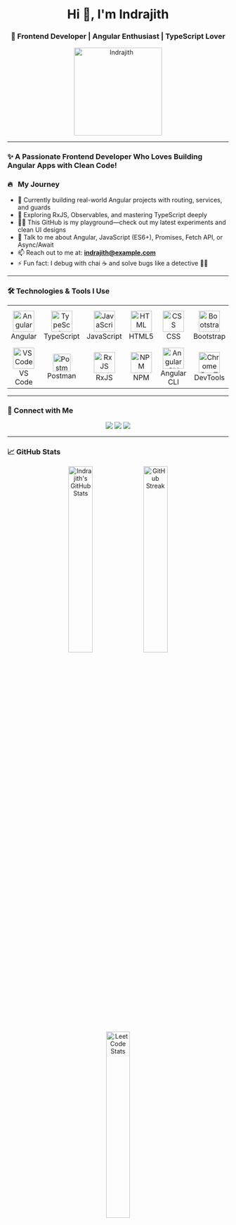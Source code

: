 <h1 align="center">Hi 👋, I'm Indrajith</h1>
<h3 align="center">🚀 Frontend Developer | Angular Enthusiast | TypeScript Lover</h3>

<p align="center">
  <img src="https://github.com/indrajithx/indrajithx/blob/main/img.webp" alt="Indrajith" width="200"/>
</p>

---

### ✨ A Passionate Frontend Developer Who Loves Building Angular Apps with Clean Code!

### 🔥 &nbsp; My Journey

- 🔭 Currently building real-world Angular projects with routing, services, and guards
- 🌱 Exploring RxJS, Observables, and mastering TypeScript deeply
- 👨‍💻 This GitHub is my playground—check out my latest experiments and clean UI designs
- 💬 Talk to me about Angular, JavaScript (ES6+), Promises, Fetch API, or Async/Await
- 📫 Reach out to me at: **indrajith@example.com**
- ⚡ Fun fact: I debug with chai ☕ and solve bugs like a detective 🕵️‍♂️

---

### 🛠️ Technologies & Tools I Use

<table align="center">
  <tr>
    <td align="center"><img src="https://angular.io/assets/images/logos/angular/angular.svg" alt="Angular" width="48" /><br>Angular</td>
    <td align="center"><img src="https://skillicons.dev/icons?i=ts" alt="TypeScript" width="48" /><br>TypeScript</td>
    <td align="center"><img src="https://skillicons.dev/icons?i=js" alt="JavaScript" width="48" /><br>JavaScript</td>
    <td align="center"><img src="https://skillicons.dev/icons?i=html" alt="HTML" width="48" /><br>HTML5</td>
    <td align="center"><img src="https://skillicons.dev/icons?i=css" alt="CSS" width="48" /><br>CSS</td>
    <td align="center"><img src="https://skillicons.dev/icons?i=bootstrap" alt="Bootstrap" width="48" /><br>Bootstrap</td>
    <td align="center"><img src="https://skillicons.dev/icons?i=tailwind" alt="Tailwind" width="48" /><br>Tailwind CSS</td>
    <td align="center"><img src="https://skillicons.dev/icons?i=git" alt="Git" width="48" /><br>Git</td>
    <td align="center"><img src="https://skillicons.dev/icons?i=github" alt="GitHub" width="48" /><br>GitHub</td>
  </tr>
  <tr>
    <td align="center"><img src="https://skillicons.dev/icons?i=vscode" alt="VS Code" width="48" /><br>VS Code</td>
    <td align="center"><img src="https://www.vectorlogo.zone/logos/getpostman/getpostman-icon.svg" alt="Postman" width="40" /><br>Postman</td>
    <td align="center"><img src="https://rxjs.dev/generated/images/marketing/home/Rx_Logo-512-512.png" alt="RxJS" width="48" /><br>RxJS</td>
    <td align="center"><img src="https://cdn-icons-png.flaticon.com/512/5968/5968381.png" alt="NPM" width="48" /><br>NPM</td>
    <td align="center"><img src="https://avatars.githubusercontent.com/u/6844498?s=280&v=4" alt="Angular CLI" width="48" /><br>Angular CLI</td>
    <td align="center"><img src="https://cdn-icons-png.flaticon.com/512/281/281764.png" alt="Chrome DevTools" width="48" /><br>DevTools</td>
  </tr>
</table>

---

### 🤝 Connect with Me

<p align="center">
  <a href="mailto:indrajith@example.com"><img src="https://img.shields.io/badge/Email-D14836?style=for-the-badge&logo=gmail&logoColor=white"/></a>
  <a href="https://linkedin.com/in/indrajithx"><img src="https://img.shields.io/badge/LinkedIn-0077B5?style=for-the-badge&logo=linkedin&logoColor=white"/></a>
  <a href="https://twitter.com/indrajithx"><img src="https://img.shields.io/badge/Twitter-1DA1F2?style=for-the-badge&logo=twitter&logoColor=white"/></a>
</p>

---

### 📈 GitHub Stats

<p align="center">
  <img src="https://github-readme-stats.vercel.app/api?username=indrajithx&show_icons=true&theme=radical" alt="Indrajith's GitHub Stats" width="33%" />
  <img src="https://github-readme-streak-stats.herokuapp.com/?user=indrajithx&theme=radical" alt="GitHub Streak" width="33%" />
  <img src="https://leetcard.jacoblin.cool/indrajith567633800?font=patrick_hand" alt="LeetCode Stats" width="33%" />
</p>


